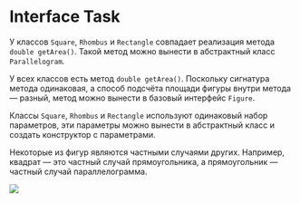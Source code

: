 # Interface Task
У классов `Square`, `Rhombus` и `Rectangle` совпадает реализация метода `double getArea()`. Такой метод можно вынести в абстрактный класс `Parallelogram`. <br>

У всех классов есть метод `double getArea()`. Поскольку сигнатура метода одинаковая, а способ подсчёта площади фигуры внутри метода — разный, метод можно вынести в базовый интерфейс `Figure`. <br>


Классы `Square`, `Rhombus` и `Rectangle` используют одинаковый набор параметров, эти параметры можно вынести в абстрактный класс и создать конструктор с параметрами. <br>
 
Некоторые из фигур являются частными случаями других. Например, квадрат — это частный случай прямоугольника, а прямоугольник — частный случай параллелограмма. <br>

![](src/img.png)

